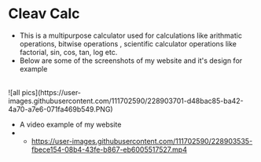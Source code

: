 # Cleav Calc
* This is a multipurpose calculator used for calculations like arithmatic operations, bitwise operations , scientific calculator operations like factorial, sin,           cos, tan, log etc.
* Below are some of the screenshots of my website and it's design for example
<br>
![all pics](https://user-images.githubusercontent.com/111702590/228903701-d48bac85-ba42-4a70-a7e6-071fa469b549.PNG)


* A video example of my website
* * https://user-images.githubusercontent.com/111702590/228903535-fbece154-08b4-43fe-b867-eb6005517527.mp4

